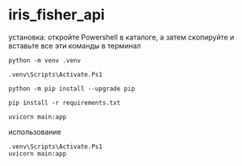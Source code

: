 # iris_fisher_api
установка:
откройте Powershell в каталоге, а затем скопируйте и вставьте все эти команды в терминал

    python -m venv .venv

    .venv\Scripts\Activate.Ps1

    python -m pip install --upgrade pip

    pip install -r requirements.txt

    uvicorn main:app 
использование

    .venv\Scripts\Activate.Ps1
    uvicorn main:app
